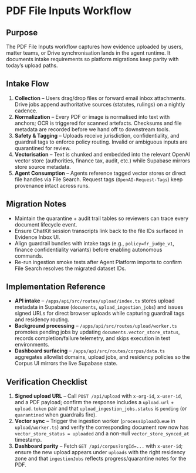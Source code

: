 # PDF File Inputs Workflow

## Purpose
The PDF File Inputs workflow captures how evidence uploaded by users, matter teams, or Drive synchronisation lands in the agent runtime. It documents intake requirements so platform migrations keep parity with today’s upload paths.

## Intake Flow
1. **Collection** – Users drag/drop files or forward email inbox attachments. Drive jobs append authoritative sources (statutes, rulings) on a nightly cadence.
2. **Normalization** – Every PDF or image is normalised into text with anchors; OCR is triggered for scanned artefacts. Checksums and file metadata are recorded before we hand off to downstream tools.
3. **Safety & Tagging** – Uploads receive jurisdiction, confidentiality, and guardrail tags to enforce policy routing. Invalid or ambiguous inputs are quarantined for review.
4. **Vectorisation** – Text is chunked and embedded into the relevant OpenAI vector store (authorities, finance tax, audit, etc.) while Supabase mirrors store source metadata.
5. **Agent Consumption** – Agents reference tagged vector stores or direct file handles via File Search. Request tags (`OpenAI-Request-Tags`) keep provenance intact across runs.

## Migration Notes
- Maintain the quarantine + audit trail tables so reviewers can trace every document lifecycle event.
- Ensure ChatKit session transcripts link back to the file IDs surfaced in Evidence Inbox UI.
- Align guardrail bundles with intake tags (e.g., `policy=fr_judge_v1`, finance confidentiality variants) before enabling autonomous commands.
- Re-run ingestion smoke tests after Agent Platform imports to confirm File Search resolves the migrated dataset IDs.

## Implementation Reference
- **API intake** – `/apps/api/src/routes/upload/index.ts` stores upload metadata in Supabase (`documents`, `upload_ingestion_jobs`) and issues signed URLs for direct browser uploads while capturing guardrail tags and residency routing.
- **Background processing** – `/apps/api/src/routes/upload/worker.ts` promotes pending jobs by updating `documents.vector_store_status`, records completion/failure telemetry, and skips execution in test environments.
- **Dashboard surfacing** – `/apps/api/src/routes/corpus/data.ts` aggregates allowlist domains, upload jobs, and residency policies so the Corpus UI mirrors the live Supabase state.

## Verification Checklist
1. **Signed upload URL** – Call `POST /api/upload` with `x-org-id`, `x-user-id`, and a PDF payload; confirm the response includes a `upload.url` + `upload.token` pair and that `upload_ingestion_jobs.status` is `pending` (or `quarantined` when guardrails fire).
2. **Vector sync** – Trigger the ingestion worker (`processUploadQueue` in `upload/worker.ts`) and verify the corresponding document row now has `vector_store_status = uploaded` and a non-null `vector_store_synced_at` timestamp.
3. **Dashboard parity** – Fetch `GET /api/corpus?orgId=...` with `x-user-id`; ensure the new upload appears under `uploads` with the right residency zone and that `ingestionJobs` reflects progress/quarantine notes for the PDF.
